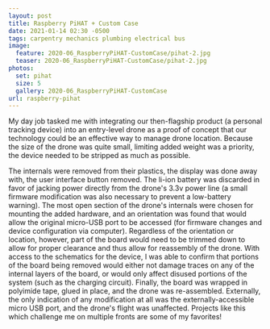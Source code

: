```yaml
---
layout: post
title: Raspberry PiHAT + Custom Case
date: 2021-01-14 02:30 -0500
tags: carpentry mechanics plumbing electrical bus
image:
  feature: 2020-06_RaspberryPiHAT-CustomCase/pihat-2.jpg
  teaser: 2020-06_RaspberryPiHAT-CustomCase/pihat-2.jpg
photos:
  set: pihat
  size: 5
  gallery: 2020-06_RaspberryPiHAT-CustomCase
url: raspberry-pihat
---
```


My day job tasked me with integrating our then-flagship product (a personal tracking device) into an entry-level drone as a proof of concept that our technology could be an effective way to manage drone location. Because the size of the drone was quite small, limiting added weight was a priority, the device needed to be stripped as much as possible. 

The internals were removed from their plastics, the display was done away with, the user interface button removed. The li-ion battery was discarded in favor of jacking power directly from the drone's 3.3v power line (a small firmware modification was also necessary to prevent a low-battery warning). The most open section of the drone's internals were chosen for mounting the added hardware, and an orientation was found that would allow the original micro-USB port to be accessed (for firmware changes and device configuration via computer). Regardless of the orientation or location, however, part of the board would need to be trimmed down to allow for proper clearance and thus allow for reassembly of the drone. With access to the schematics for the device, I was able to confirm that portions of the board being removed would either not damage traces on any of the internal layers of the board, or would only affect disused portions of the system (such as the charging circuit). Finally, the board was wrapped in polyimide tape, glued in place, and the drone was re-assembled. Externally, the only indication of any modification at all was the externally-accessible micro USB port, and the drone's flight was unaffected. Projects like this which challenge me on multiple fronts are some of my favorites!